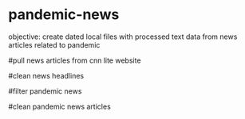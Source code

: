 # pandemic-news

objective: create dated local files with processed text data from news articles related to pandemic 

#pull news articles from cnn lite website

#clean news headlines

#filter pandemic news

#clean pandemic news articles
